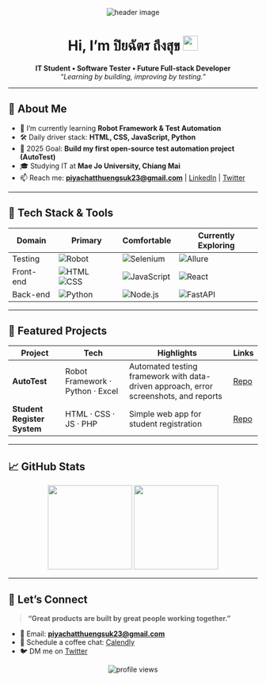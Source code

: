 <!-- Banner / Cover -->
<p align="center">
  <img src="https://raw.githubusercontent.com/piyachatthuengsuk/piyachatthuengsuk/main/banner.jpg" alt="header image" />
</p>

<h1 align="center">Hi, I’m ปิยฉัตร ถึงสุข <img height="30" src="https://em-content.zobj.net/thumbs/120/apple/354/waving-hand_1f44b.png" /></h1>

<p align="center">
  <strong>IT Student • Software Tester • Future Full-stack Developer</strong><br/>
  <em>“Learning by building, improving by testing.”</em>
</p>

---

## 🚀 About Me
- 🌱 I’m currently learning **Robot Framework & Test Automation**
- 🛠 Daily driver stack: **HTML, CSS, JavaScript, Python**
- 🎯 2025 Goal: **Build my first open-source test automation project (AutoTest)**
- 🎓 Studying IT at **Mae Jo University, Chiang Mai**
- 📫 Reach me: **piyachatthuengsuk23@gmail.com** | [LinkedIn](https://linkedin.com) | [Twitter](https://twitter.com)

---

## 🧰 Tech Stack & Tools
<div align="center">

| Domain   | Primary | Comfortable | Currently Exploring |
|----------|---------|-------------|---------------------|
| Testing  | ![Robot](https://img.shields.io/badge/Robot_Framework-000?logo=robotframework&logoColor=white) | ![Selenium](https://img.shields.io/badge/Selenium-43B02A?logo=selenium&logoColor=white) | ![Allure](https://img.shields.io/badge/Allure-FF6F61?logoColor=white) |
| Front-end| ![HTML](https://img.shields.io/badge/HTML5-E34F26?logo=html5&logoColor=white) ![CSS](https://img.shields.io/badge/CSS3-1572B6?logo=css3&logoColor=white) | ![JavaScript](https://img.shields.io/badge/JavaScript-F7DF1E?logo=javascript&logoColor=black) | ![React](https://img.shields.io/badge/React-20232A?logo=react&logoColor=61DAFB) |
| Back-end | ![Python](https://img.shields.io/badge/Python-3776AB?logo=python&logoColor=white) | ![Node.js](https://img.shields.io/badge/Node.js-339933?logo=node.js&logoColor=white) | ![FastAPI](https://img.shields.io/badge/FastAPI-009688?logo=fastapi&logoColor=white) |

</div>

---

## 📌 Featured Projects
| Project     | Tech                        | Highlights | Links |
|-------------|-----------------------------|------------|-------|
| **AutoTest** | Robot Framework · Python · Excel | Automated testing framework with data-driven approach, error screenshots, and reports | [Repo](https://github.com/piyachatthuengsuk/AutoTest) |
| **Student Register System** | HTML · CSS · JS · PHP | Simple web app for student registration | [Repo](https://github.com/piyachatthuengsuk/register-system) |

---

## 📈 GitHub Stats
<div align="center">
  <img height="170" src="https://github-readme-stats.vercel.app/api?username=piyachatthuengsuk&show_icons=true&hide_border=true" />
  <img height="170" src="https://github-readme-stats.vercel.app/api/top-langs/?username=piyachatthuengsuk&layout=compact&hide_border=true" />
</div>

---

## 🤝 Let’s Connect
> **“Great products are built by great people working together.”**

- 💌 Email: **piyachatthuengsuk23@gmail.com**
- 📝 Schedule a coffee chat: [Calendly](https://calendly.com/piyachatthuengsuk)
- 🐦 DM me on [Twitter](https://twitter.com/piyachatthuengsuk)

<p align="center">
  <img src="https://komarev.com/ghpvc/?username=piyachatthuengsuk&style=flat-square" alt="profile views"/>
</p>
